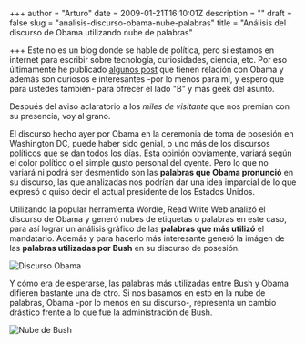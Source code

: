 +++
author = "Arturo"
date = 2009-01-21T16:10:01Z
description = ""
draft = false
slug = "analisis-discurso-obama-nube-palabras"
title = "Análisis del discurso de Obama utilizando nube de palabras"

+++
Este no es un blog donde se hable de política, pero si estamos en internet para escribir sobre tecnología, curiosidades, ciencia, etc.
Por eso últimamente he publicado [algunos post](/dc-libre-prostitucion-investidura-obama) que tienen relación con Obama y además son curiosos e interesantes -por lo menos para mí, y espero que para ustedes también- para ofrecer el lado "B" y más geek del asunto.

<p>Después del aviso aclaratorio a los <em>miles de visitante</em> que nos premian con su presencia, voy al grano.</p>

<p>El discurso hecho ayer por Obama en la ceremonia de toma de posesión en Washington DC, puede haber sido genial, o uno más de los discursos políticos que se dan todos los días. Esta opinión obviamente, variará según el color político o el simple gusto personal del oyente. Pero lo que no variará ni podrá ser desmentido son las <b>palabras que Obama pronunció</b> en su discurso, las que analizadas nos podrían dar una idea imparcial de lo que expresó o quiso decir el actual presidente de los Estados Unidos.</p>

<p>Utilizando la popular herramienta Wordle, Read Write Web analizó el discurso de Obama y generó nubes de etiquetas o palabras</a> en este caso, para así lograr un análisis gráfico de las <b>palabras que más utilizó</b> el mandatario. Además y para hacerlo más interesante generó la imágen de las <b>palabras utilizadas por Bush</b> en su discurso de posesión.</p>

![Discurso Obama](/images/import/92-discurso-obama.jpg)

<p>Y cómo era de esperarse, las palabras más utilizadas entre Bush y Obama difieren bastante una de otro. Si nos basamos en esto en la nube de palabras, Obama -por lo menos en su discurso-, representa un cambio drástico frente a lo que fue la administración de Bush.</p>

![Nube de Bush](/images/import/93-nube-bush.jpg)
